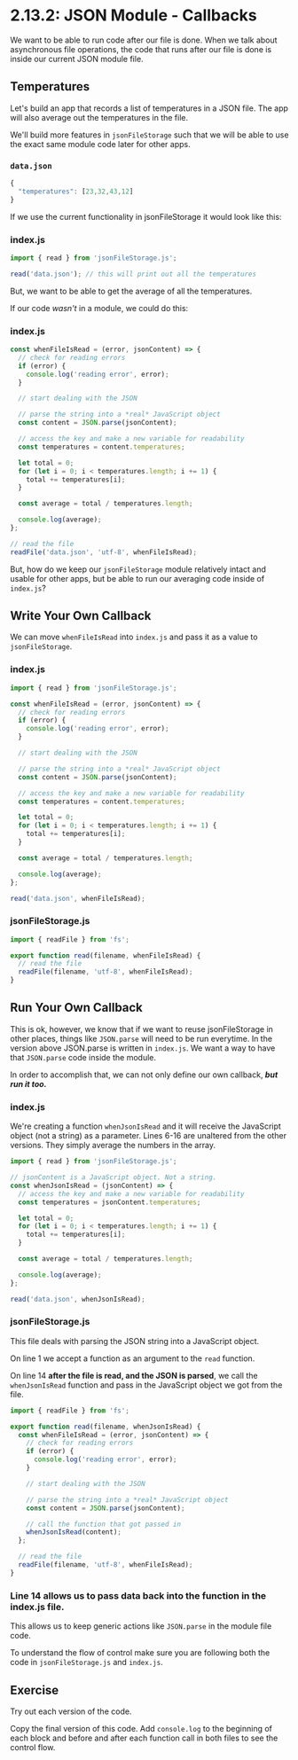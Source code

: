 # 2.13.2: JSON Module - Callbacks

We want to be able to run code after our file is done. When we talk about asynchronous file operations, the code that runs after our file is done is inside our current JSON module file.

## Temperatures

Let's build an app that records a list of temperatures in a JSON file. The app will also average out the temperatures in the file.

We'll build more features in `jsonFileStorage` such that we will be able to use the exact same module code later for other apps.

### `data.json`

```javascript
{
  "temperatures": [23,32,43,12]
}
```

If we use the current functionality in jsonFileStorage it would look like this:

### index.js

```javascript
import { read } from 'jsonFileStorage.js';

read('data.json'); // this will print out all the temperatures
```

But, we want to be able to get the average of all the temperatures.

If our code _wasn't_ in a module, we could do this:

### index.js

```javascript
const whenFileIsRead = (error, jsonContent) => {
  // check for reading errors
  if (error) {
    console.log('reading error', error);
  }

  // start dealing with the JSON

  // parse the string into a *real* JavaScript object
  const content = JSON.parse(jsonContent);

  // access the key and make a new variable for readability
  const temperatures = content.temperatures;

  let total = 0;
  for (let i = 0; i < temperatures.length; i += 1) {
    total += temperatures[i];
  }

  const average = total / temperatures.length;

  console.log(average);
};

// read the file
readFile('data.json', 'utf-8', whenFileIsRead);
```

But, how do we keep our `jsonFileStorage` module relatively intact and usable for other apps, but be able to run our averaging code inside of `index.js`?

## Write Your Own Callback

We can move `whenFileIsRead` into `index.js` and pass it as a value to `jsonFileStorage`.

### index.js

```javascript
import { read } from 'jsonFileStorage.js';

const whenFileIsRead = (error, jsonContent) => {
  // check for reading errors
  if (error) {
    console.log('reading error', error);
  }

  // start dealing with the JSON

  // parse the string into a *real* JavaScript object
  const content = JSON.parse(jsonContent);

  // access the key and make a new variable for readability
  const temperatures = content.temperatures;

  let total = 0;
  for (let i = 0; i < temperatures.length; i += 1) {
    total += temperatures[i];
  }

  const average = total / temperatures.length;

  console.log(average);
};

read('data.json', whenFileIsRead);
```

### jsonFileStorage.js

```javascript
import { readFile } from 'fs';

export function read(filename, whenFileIsRead) {
  // read the file
  readFile(filename, 'utf-8', whenFileIsRead);
}
```

## Run Your Own Callback

This is ok, however, we know that if we want to reuse jsonFileStorage in other places, things like `JSON.parse` will need to be run everytime. In the version above JSON.parse is written in `index.js`. We want a way to have that `JSON.parse` code inside the module.

In order to accomplish that, we can not only define our own callback, _**but run it too.**_

### index.js

We're creating a function `whenJsonIsRead` and it will receive the JavaScript object \(not a string\) as a parameter. Lines 6-16 are unaltered from the other versions. They simply average the numbers in the array.

```javascript
import { read } from 'jsonFileStorage.js';

// jsonContent is a JavaScript object. Not a string.
const whenJsonIsRead = (jsonContent) => {
  // access the key and make a new variable for readability
  const temperatures = jsonContent.temperatures;

  let total = 0;
  for (let i = 0; i < temperatures.length; i += 1) {
    total += temperatures[i];
  }

  const average = total / temperatures.length;

  console.log(average);
};

read('data.json', whenJsonIsRead);
```

### jsonFileStorage.js

This file deals with parsing the JSON string into a JavaScript object.

On line 1 we accept a function as an argument to the `read` function.

On line 14 **after the file is read, and the JSON is parsed**, we call the `whenJsonIsRead` function and pass in the JavaScript object we got from the file.

```javascript
import { readFile } from 'fs';

export function read(filename, whenJsonIsRead) {
  const whenFileIsRead = (error, jsonContent) => {
    // check for reading errors
    if (error) {
      console.log('reading error', error);
    }

    // start dealing with the JSON

    // parse the string into a *real* JavaScript object
    const content = JSON.parse(jsonContent);

    // call the function that got passed in
    whenJsonIsRead(content);
  };

  // read the file
  readFile(filename, 'utf-8', whenFileIsRead);
}
```

### Line 14 allows us to pass data back into the function in the index.js file.

This allows us to keep generic actions like `JSON.parse` in the module file code.

To understand the flow of control make sure you are following both the code in `jsonFileStorage.js` and `index.js`.

## Exercise

Try out each version of the code.

Copy the final version of this code. Add `console.log` to the beginning of each block and before and after each function call in both files to see the control flow.

